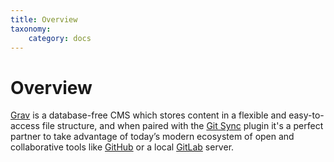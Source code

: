 ```yaml
---
title: Overview
taxonomy:
    category: docs
---
```


# Overview

[Grav](http://getgrav.org) is a database-free CMS which stores content in a flexible and easy-to-access file structure, and when paired with the [Git Sync](https://github.com/trilbymedia/grav-plugin-git-sync) plugin it's a perfect partner to take advantage of today’s modern ecosystem of open and collaborative tools like [GitHub](https://github.com/) or a local [GitLab](https://about.gitlab.com/) server.
